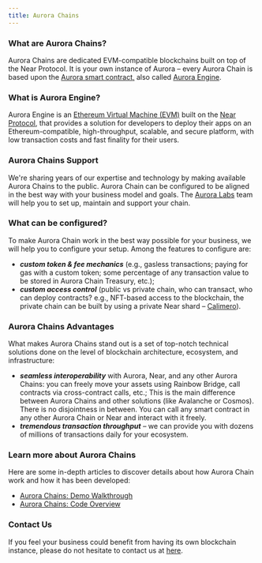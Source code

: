 ```yaml
---
title: Aurora Chains
---
```

### What are Aurora Chains?

Aurora Chains are dedicated EVM-compatible blockchains built on top of the Near Protocol. It is your own instance of Aurora – every Aurora Chain is based upon the [Aurora smart contract,](https://github.com/aurora-is-near/aurora-engine/) also called [Aurora Engine](https://doc.aurora.dev/getting-started/aurora-engine).

### What is Aurora Engine?

Aurora Engine is an [Ethereum Virtual Machine (EVM)](https://doc.aurora.dev/evm/evm-overview) built on the [Near Protocol](https://medium.com/dia-insights/hello-near-protocol-dia-oracles-now-available-natively-on-near-3bbef5b3f13), that provides a solution for developers to deploy their apps on an Ethereum-compatible, high-throughput, scalable, and secure platform, with low transaction costs and fast finality for their users.

### Aurora Chains Support

We're sharing years of our expertise and technology by making available Aurora Chains to the public. Aurora Chain can be configured to be aligned in the best way with your business model and goals. The [Aurora Labs](https://auroralabs.dev/) team will help you to set up, maintain and support your chain.

### What can be configured?

To make Aurora Chain work in the best way possible for your business, we will help you to configure your setup. Among the features to configure are:

* ***custom token & fee mechanics*** (e.g., gasless transactions; paying for gas with a custom token; some percentage of any transaction value to be stored in Aurora Chain Treasury, etc.);
* ***custom access control*** (public vs private chain, who can transact, who can deploy contracts? e.g., NFT-based access to the blockchain, the private chain can be built by using a private Near shard – [Calimero](https://www.calimero.network/)).

### Aurora Chains Advantages

What makes Aurora Chains stand out is a set of top-notch technical solutions done on the level of blockchain architecture, ecosystem, and infrastructure:

* ***seamless interoperability*** with Aurora, Near, and any other Aurora Chains: you can freely move your assets using Rainbow Bridge, call contracts via cross-contract calls, etc.; This is the main difference between Aurora Chains and other solutions (like Avalanche or Cosmos). There is no disjointness in between. You can call any smart contract in any other Aurora Chain or Near and interact with it freely.
* ***tremendous transaction throughput*** – we can provide you with dozens of millions of transactions daily for your ecosystem.

### Learn more about Aurora Chains

Here are some in-depth articles to discover details about how Aurora Chain work and how it has been developed:

* [Aurora Chains: Demo Walkthrough](/blog/aurora-chains-demo)
* [Aurora Chains: Code Overview](/blog/aurora-chains-code-overview)

### Contact Us

If you feel your business could benefit from having its own blockchain instance, please do not hesitate to contact us at [here](https://auroracloud.dev/).
